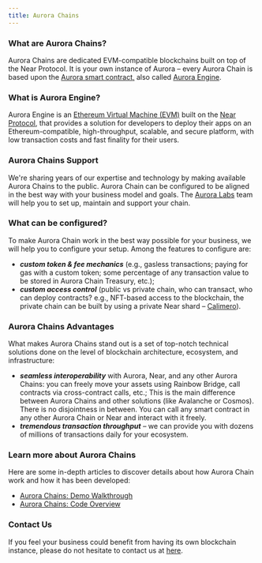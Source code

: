 ```yaml
---
title: Aurora Chains
---
```

### What are Aurora Chains?

Aurora Chains are dedicated EVM-compatible blockchains built on top of the Near Protocol. It is your own instance of Aurora – every Aurora Chain is based upon the [Aurora smart contract,](https://github.com/aurora-is-near/aurora-engine/) also called [Aurora Engine](https://doc.aurora.dev/getting-started/aurora-engine).

### What is Aurora Engine?

Aurora Engine is an [Ethereum Virtual Machine (EVM)](https://doc.aurora.dev/evm/evm-overview) built on the [Near Protocol](https://medium.com/dia-insights/hello-near-protocol-dia-oracles-now-available-natively-on-near-3bbef5b3f13), that provides a solution for developers to deploy their apps on an Ethereum-compatible, high-throughput, scalable, and secure platform, with low transaction costs and fast finality for their users.

### Aurora Chains Support

We're sharing years of our expertise and technology by making available Aurora Chains to the public. Aurora Chain can be configured to be aligned in the best way with your business model and goals. The [Aurora Labs](https://auroralabs.dev/) team will help you to set up, maintain and support your chain.

### What can be configured?

To make Aurora Chain work in the best way possible for your business, we will help you to configure your setup. Among the features to configure are:

* ***custom token & fee mechanics*** (e.g., gasless transactions; paying for gas with a custom token; some percentage of any transaction value to be stored in Aurora Chain Treasury, etc.);
* ***custom access control*** (public vs private chain, who can transact, who can deploy contracts? e.g., NFT-based access to the blockchain, the private chain can be built by using a private Near shard – [Calimero](https://www.calimero.network/)).

### Aurora Chains Advantages

What makes Aurora Chains stand out is a set of top-notch technical solutions done on the level of blockchain architecture, ecosystem, and infrastructure:

* ***seamless interoperability*** with Aurora, Near, and any other Aurora Chains: you can freely move your assets using Rainbow Bridge, call contracts via cross-contract calls, etc.; This is the main difference between Aurora Chains and other solutions (like Avalanche or Cosmos). There is no disjointness in between. You can call any smart contract in any other Aurora Chain or Near and interact with it freely.
* ***tremendous transaction throughput*** – we can provide you with dozens of millions of transactions daily for your ecosystem.

### Learn more about Aurora Chains

Here are some in-depth articles to discover details about how Aurora Chain work and how it has been developed:

* [Aurora Chains: Demo Walkthrough](/blog/aurora-chains-demo)
* [Aurora Chains: Code Overview](/blog/aurora-chains-code-overview)

### Contact Us

If you feel your business could benefit from having its own blockchain instance, please do not hesitate to contact us at [here](https://auroracloud.dev/).
